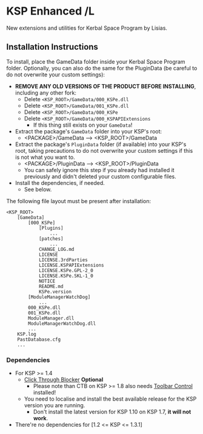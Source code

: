 # KSP Enhanced /L

New extensions and utilities for Kerbal Space Program by Lisias.


## Installation Instructions

To install, place the GameData folder inside your Kerbal Space Program folder. Optionally, you can also do the same for the PluginData (be careful to do not overwrite your custom settings):

* **REMOVE ANY OLD VERSIONS OF THE PRODUCT BEFORE INSTALLING**, including any other fork:
	+ Delete `<KSP_ROOT>/GameData/000_KSPe.dll`
	+ Delete `<KSP_ROOT>/GameData/001_KSPe.dll`
	+ Delete `<KSP_ROOT>/GameData/000_KSPe`
	+ Delete `<KSP_ROOT>/GameData/000_KSPAPIExtensions`
		- If this thing still exists on your `GameData`! 
* Extract the package's `GameData` folder into your KSP's root:
	+ \<PACKAGE>/GameData --> \<KSP_ROOT>/GameData
* Extract the package's `PluginData` folder (if available) into your KSP's root, taking precautions to do not overwrite your custom settings if this is not what you want to.
	+ \<PACKAGE>/PluginData --> \<KSP_ROOT>/PluginData
	+ You can safely ignore this step if you already had installed it previously and didn't deleted your custom configurable files.
* Install the dependencies, if needed.
	+ See below. 

The following file layout must be present after installation:

```
<KSP_ROOT>
	[GameData]
		[000_KSPe]
			[Plugins]
				...
			[patches]
				...
			CHANGE_LOG.md
			LICENSE
			LICENSE.3rdParties
			LICENSE.KSPAPIExtensions
			LICENSE.KSPe.GPL-2_0
			LICENSE.KSPe.SKL-1_0
			NOTICE
			README.md
			KSPe.version
		[ModuleManagerWatchDog]
			...
		000_KSPe.dll
		001_KSPe.dll
		ModuleManager.dll
		ModuleManagerWatchDog.dll
		...
	KSP.log
	PastDatabase.cfg
	...
```

### Dependencies

* For KSP >= 1.4
	+ [Click Through Blocker](https://forum.kerbalspaceprogram.com/index.php?/topic/170747-151-click-through-blocker/) **Optional**
		- Please note than CTB on KSP >= 1.8 also needs [Toolbar Control](https://forum.kerbalspaceprogram.com/index.php?/topic/169509-19x-toolbar-controller-for-modders/) installed! 
	+ You need to localise and install the best available release for the KSP version you are running.
		- Don't install the latest version for KSP 1.10 on KSP 1.7, **it will not work**.
* There're no dependencies for [1.2 <= KSP <= 1.3.1]
